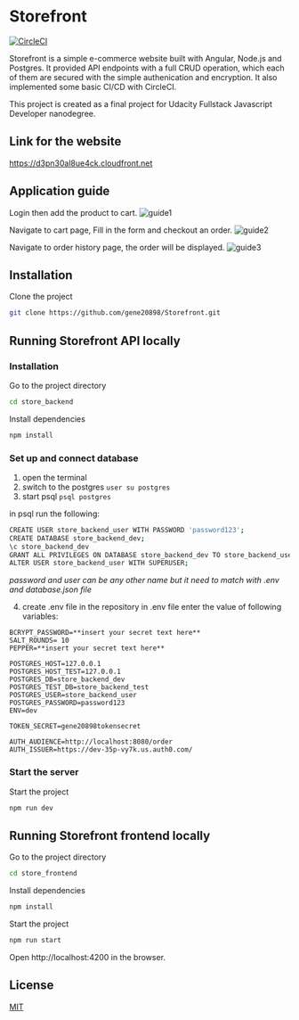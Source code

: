 # Storefront
[![CircleCI](https://circleci.com/gh/gene20898/Storefront/tree/master.svg?style=svg)](https://circleci.com/gh/gene20898/Storefront/tree/master)

Storefront is a simple e-commerce website built with Angular, Node.js and Postgres. It provided API endpoints with a full CRUD operation, which each of them are secured with the simple authenication and encryption. It also implemented some basic CI/CD with CircleCI.

This project is created as a final project for Udacity Fullstack Javascript Developer nanodegree.

## Link for the website
https://d3pn30al8ue4ck.cloudfront.net

## Application guide
Login then add the product to cart.
![guide1](https://user-images.githubusercontent.com/39151382/133916398-04a1a605-bfcd-4790-bd42-a45a93bcef0e.png)


Navigate to cart page, Fill in the form and checkout an order.
![guide2](https://user-images.githubusercontent.com/39151382/133916413-958f9a92-4c82-471d-863a-34e321f62dbf.png)

Navigate to order history page, the order will be displayed.
![guide3](https://user-images.githubusercontent.com/39151382/133916435-41716f6e-631e-4f2d-afc0-540fc2816c35.png)

## Installation

Clone the project
```bash
git clone https://github.com/gene20898/Storefront.git
```


## Running Storefront API locally

### Installation

Go to the project directory
```bash
cd store_backend
```
Install dependencies
```bash
npm install
```
### Set up and connect database
1. open the terminal
2. switch to the postgres
```user su postgres```
3. start psql 
```psql postgres```

in psql run the following:
```bash
CREATE USER store_backend_user WITH PASSWORD 'password123';
CREATE DATABASE store_backend_dev;
\c store_backend_dev
GRANT ALL PRIVILEGES ON DATABASE store_backend_dev TO store_backend_user;
ALTER USER store_backend_user WITH SUPERUSER;
```
*password and user can be any other name but it need to match with .env and database.json file*

4. create .env file in the repository
in .env file enter the value of following variables:
```
BCRYPT_PASSWORD=**insert your secret text here**
SALT_ROUNDS= 10
PEPPER=**insert your secret text here**

POSTGRES_HOST=127.0.0.1
POSTGRES_HOST_TEST=127.0.0.1
POSTGRES_DB=store_backend_dev
POSTGRES_TEST_DB=store_backend_test
POSTGRES_USER=store_backend_user
POSTGRES_PASSWORD=password123
ENV=dev

TOKEN_SECRET=gene20898tokensecret

AUTH_AUDIENCE=http://localhost:8080/order
AUTH_ISSUER=https://dev-35p-vy7k.us.auth0.com/
```
### Start the server

Start the project
```bash
npm run dev
```

## Running Storefront frontend locally
Go to the project directory
```bash
cd store_frontend
```
Install dependencies
```bash
npm install
```
Start the project
```bash
npm run start
```
Open http://localhost:4200 in the browser.

## License
[MIT](https://choosealicense.com/licenses/mit/)
